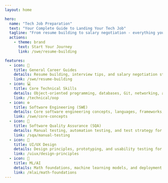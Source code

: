```yaml
---
layout: home

hero:
  name: "Tech Job Preparation"
  text: "Your Complete Guide to Landing Your Tech Job"
  tagline: "From resume building to salary negotiation - everything you need to kickstart your tech career"
  actions:
    - theme: brand
      text: Start Your Journey
      link: /swe/resume-building

features:
  - icon: 📝
    title: General Career Guides
    details: Resume building, interview tips, and salary negotiation strategies for tech freshers
    link: /swe/resume-building
  - icon: 💻
    title: Core Technical Skills
    details: Object-oriented programming, databases, Git, networking, and API fundamentals
    link: /technical/oop
  - icon: ⚙️
    title: Software Engineering (SWE)
    details: Core software engineering concepts, languages, frameworks, and system design
    link: /swe/core-concepts
  - icon: 🧪
    title: Software Quality Assurance (SQA)
    details: Manual testing, automation testing, and test strategy for quality assurance roles
    link: /sqa/manual-testing
  - icon: 🎨
    title: UI/UX Design
    details: Design principles, prototyping, and usability testing for design roles
    link: /uiux/design-principles
  - icon: 🤖
    title: ML/AI
    details: Math foundations, machine learning models, and deployment strategies
    link: /mlai/math-foundations
---
```

